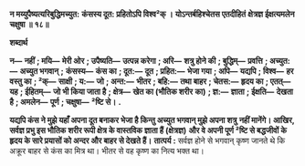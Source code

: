**न मय्युपैष्यत्यरिबुद्धिमच्युत:** **कंसस्य दूत: प्रहितोऽपि विश्व²क् ।** **योऽन्तर्बहिश्चेतस एतदीहितं** **क्षेत्रज्ञ ईक्षत्यमलेन चक्षुषा ॥ १८॥** 

**शब्दार्थ** 

**न—** **नहीं** **; मयि—** **मेरी ओर** **; उपैष्यति—** **उत्पन्न करेगा** **; अरि—** **शत्रु होने की** **; बुद्धिम्—** **प्रवत्ति** **; अच्युत:—** **अच्युत भगवान्** **;** **कंसस्य—** **कंस का** **; दूत:—** **दूत** **; प्रहित:—** **भेजा गया** **; अपि—** **यद्यपि** **; विश्व—** **हर वस्तु का** **; ²क्—** **साक्षी** **; य:—** **जो** **; अन्त:—** **भीतर** **; बहि:—** **तथा बाहर** **; चेतस:—** **हृदय का** **; एतत्—** **यह** **; ईहितम्—** **जो भी किया जाता है** **; क्षेत्र—** **खेत का (भौतिक शरीर** **का)** **; ज्ञ:—** **ज्ञाता** **; ईक्षति—** **देखता है** **; अमलेन—** **पूर्ण** **; चक्षुषा—** **²ष्टि से।** **.** 

**यद्यपि कंस ने मुझे यहाँ अपना दूत बनाकर भेजा है किन्तु अच्युत भगवान् मुझे अपना शत्रु** **नहीं मानेंगे। आखिर, सर्वज्ञ प्रभु इस भौतिक शरीर रूपी क्षेत्र के वास्तविक ज्ञाता हैं (क्षेत्रज्ञ)** **और वे अपनी पूर्ण ²ष्टि से बद्धजीवों के हृदय के सारे प्रयासों को अन्दर और बाहर से देखते हैं।** **तात्पर्य :** सर्वज्ञ होने से भगवान् कृष्ण जानते थे कि अक्रूर बाहर से कंस का मित्र था। भीतर से वह कृष्ण का नित्य भक्त था।  